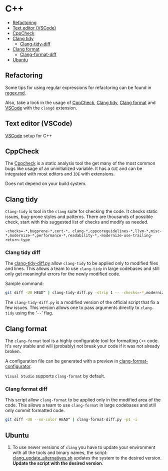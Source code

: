 # C++
  * [Refactoring](#refactoring)
  * [Text editor (VSCode)](#text-editor-vscode)
  * [CppCheck](#cppcheck)
  * [Clang tidy](#clang-tidy)
    + [Clang-tidy-diff](#clang-tidy-diff)
  * [Clang format](#clang-format)
    + [Clang-format-diff](#clang-format-diff)
  * [Ubuntu](#ubuntu)

## Refactoring
  Some tips for using regular expressions for refactoring can be found in [regex.md](regex.md).

  Also, take a look in the usage of [CppCheck](#cppcheck), [Clang tidy](#clang-tidy),  [Clang format](#clang-format) and [VSCode](#text-editor) with the `clangd` extension.

## Text editor (VSCode)
  [VSCode](vscode/vscode.md) setup for C++

## CppCheck

  The [Cppcheck](http://cppcheck.sourceforge.net/) is a static analysis tool the get many of the most common bugs like usage of an uninitialized variable. It has a `GUI` and can be integrated with most editors and `IDE` with extensions.

  Does not depend on your build system.

## Clang tidy

  `Clang-tidy` is tool in the `clang` suite for checking the code. It checks static issues, bug-prone styles and patterns. There are thousands of possible check, start with this suggested list of checks and modify as needed.
  ```
  -checks=-*,bugprone-*,cert-*, clang-*,cppcoreguidelines-*,llvm-*,misc-*,modernize-*,performance-*,readability-*,-modernize-use-trailing-return-type
  ```

### Clang tidy diff
  The [clang-tidy-diff.py](clang-tidy-diff.py) allow `clang-tidy` to be applied only to modified files and lines. This allows a team to use `clang-tidy` in large codebases and still only get meaningful errors for the newly modified code.

   Sample command:
```bash
git diff -U0 HEAD^ | clang-tidy-diff.py -strip 1 -- -checks=-*,modernize-use-override
```

  The `clang-tidy-diff.py` is a modified version of the official script that fix a few issues. This version allows one to pass arguments directly to `clang-tidy` using the '`--`' flag.

## Clang format

  The `clang-format` tool is a highly configurable tool for formatting `C++` code. It's very stable and will (probably) not break your code if it was not already broken.

  A configuration file can be generated with a preview in [clang-format-configurator](https://zed0.co.uk/clang-format-configurator/).

  `Visual Studio` supports `clang-format` by default.

### Clang format diff

  This script allow `clang-format` to be applied only in the modified area of the code. This allows a team to use `clang-format` in large codebases and still only commit formatted code.

```bash
git diff -U0 --no-color HEAD^ | clang-format-diff.py -p1 -i
```

## Ubuntu
  1. To use newer versions of `clang` you have to update your environment with all the tools and binary names, the script: [clang_update_alternatives.sh](clang_update_alternatives.sh) updates the system to the desired version. **Update the script with the desired version**.
